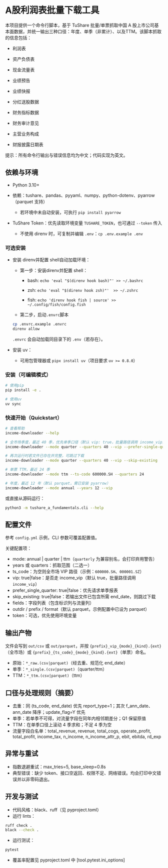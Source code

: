# A股利润表批量下载工具

本项目提供一个命令行脚本，基于 TuShare 批量/单票抓取中国 A 股上市公司基本面数据，并统一输出三种口径：年度、单季（非累计）、以及TTM。该脚本抓取的信息包括：

* 利润表

* 资产负债表

* 现金流量表

* 业绩预告

* 业绩快报

* 分红送股数据

* 财务指标数据

* 财务审计意见

* 主营业务构成

* 财报披露日期表

提示：所有命令行输出与错误信息均为中文；代码实现为英文。

## 依赖与环境

* Python 3.10+

* 依赖：tushare、pandas、pyyaml、numpy、python-dotenv、pyarrow（parquet 支持）
  - 若环境中未自动安装，可执行 `pip install pyarrow`

* TuShare Token：优先读取环境变量 `TUSHARE_TOKEN`，也可通过 `--token` 传入
  - 不使用 direnv 时，可复制并编辑 `.env`：`cp .env.example .env`

### 可选安装

* 安装 direnv并配置 shell自动加载环境：

    * 第一步：安装direnv并配置 shell：

        * bash: `echo 'eval "$(direnv hook bash)"' >> ~/.bashrc`

        * zsh: `echo 'eval "$(direnv hook zsh)"'  >> ~/.zshrc`

        * fish: `echo 'direnv hook fish | source' >> ~/.config/fish/config.fish`

    * 第二步，启动`.envrc`脚本

    ```bash
    cp .envrc.example .envrc
    direnv allow
    ```
    `.envrc` 会自动加载同目录下的 `.env`（若存在）。

* 安装 uv：

    * 可用包管理器或 `pipx install uv`（项目要求 `uv >= 0.8.0`）


### 安装（可编辑模式）

```bash
# 使用pip
pip install -e .

# 使用uv
uv sync
```

### 快速开始（Quickstart）

```bash
# 查看帮助
income-downloader --help

# 全市场季度，最近 40 季，优先单季口径（默认 vip: true，批量路径调用 income_vip）
income-downloader --mode quarter --quarters 40 --vip --prefer-single-quarter

# 再次运行时若文件已存在并完整，可跳过下载
income-downloader --mode quarter --quarters 40 --vip --skip-existing

# 单票 TTM，最近 24 季
income-downloader --mode ttm --ts-code 600000.SH --quarters 24

# 年度，最近 12 年（默认 parquet，需已安装 pyarrow）
income-downloader --mode annual --years 12 --vip
```

或直接从源码运行：

```bash
python3 -m tushare_a_fundamentals.cli --help
```

## 配置文件

参考 `config.yml` 示例，CLI 参数可覆盖配置值。

关键配置项：

* mode: annual | quarter | ttm（`quarterly` 为兼容别名，会打印弃用警告）
* years 或 quarters：抓取范围（二选一）
* ts_code：为空则全市场 VIP 路径（示例：`600000.SH`、`000001.SZ`）
* vip: true|false：是否走 income_vip（默认 true，批量路径调用 `income_vip`）
* prefer_single_quarter: true|false：优先请求单季报表
* skip_existing: true|false：若输出文件已包含所需 end_date，则跳过下载
* fields：字段列表（包含标识列与流量列）
* outdir / prefix / format（默认 parquet，示例配置中已设为 parquet）
* token：可选，优先使用环境变量

## 输出产物

文件会写到 `out/csv` 或 `out/parquet`，并按 `{prefix}_vip_{mode}_{kind}.{ext}`（全市场）或 `{prefix}_{ts_code}_{mode}_{kind}.{ext}`（单票）命名。

* 原始：`*_raw.(csv|parquet)`（经去重、规范化 end_date）
* 单季：`*_single.(csv|parquet)`（quarter/ttm）
* TTM：`*_ttm.(csv|parquet)`（ttm）

## 口径与处理规则（摘要）

* 去重：同 (ts_code, end_date) 优先 report_type=1；其次 f_ann_date、ann_date 降序；update_flag=Y 优先
* 单季：若单季不可得，对流量字段在同年内相邻期差分；Q1 保留原值
* TTM：在单季口径上滚动 4 季求和；不足 4 季为空
* 流量字段白名单：total_revenue, revenue, total_cogs, operate_profit, total_profit, income_tax, n_income, n_income_attr_p, ebit, ebitda, rd_exp

## 异常与重试

* 指数退避重试：max_tries=5, base_sleep=0.8s
* 典型错误：缺少 token、接口空返回、权限不足、网络错误。均会打印中文错误并以非零码退出。

## 开发与测试

* 代码风格：black、ruff（见 pyproject.toml）
* 运行 lints：

```bash
ruff check .
black --check .
```

* 运行测试：

```bash
pytest
```

* 覆盖率配置见 pyproject.toml 中 [tool.pytest.ini_options]
